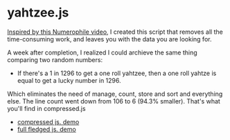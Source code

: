 # yahtzee.js
[Inspired by this Numerophile video](https://www.youtube.com/watch?v=fiTwar7mFws "Youtube link"), I created this script that removes all the time-consuming work, and leaves you with the data you are looking for.

A week after completion, I realized I could archieve the same thing comparing two random numbers:
- If there's a 1 in 1296 to get a one roll yahtzee, then a one roll yahtze is equal to get a lucky number in 1296.

Which eliminates the need of manage, count, store and sort and everything else.
The line count went down from 106 to 6 (94.3% smaller). That's what you'll find in compressed.js

- [compressed js. demo](https://repl.it/@OOQQ/max-compressed-yahtzee-solver "Compressed .js")
- [full fledged js. demo](https://repl.it/@OOQQ/fully-fledged-yahtzee-solver "Expanded .js")
